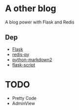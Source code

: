 # A other blog
A blog power with Flask and Redis

## Dep

- [Flask](https://github.com/mitsuhiko/flask)
- [redis-py](https://github.com/andymccurdy/redis-py)
- [python-markdown2](https://github.com/trentm/python-markdown2)
- [flask-script](https://github.com/smurfix/flask-script)


# TODO

- Pretty Code
- AdminView
